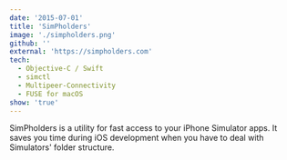 ```yaml
---
date: '2015-07-01'
title: 'SimPholders'
image: './simpholders.png'
github: ''
external: 'https://simpholders.com'
tech:
  - Objective-C / Swift
  - simctl
  - Multipeer-Connectivity
  - FUSE for macOS
show: 'true'
---
```


SimPholders is a utility for fast access to your iPhone Simulator apps. It saves you time during iOS development when you have to deal with Simulators' folder structure.